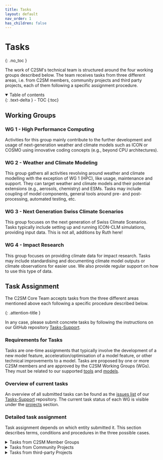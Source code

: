 ```yaml
---
title: Tasks
layout: default
nav_order: 1
has_children: false
---
```


# Tasks
{: .no_toc }

The work of C2SM's technical team is structured around the four working groups described below. The team receives tasks from three different areas, i.e. from C2SM members, community projects and third party projects, each of them following a specific assignment procedure.

<details open markdown="block">
  <summary>
    Table of contents
  </summary>
  {: .text-delta }
- TOC
{:toc}
</details>


## Working Groups

### WG 1 - High Performance Computing

Activities for this group mainly contribute to the further development and usage of next-generation weather and climate models such as ICON or COSMO using innovative coding concepts (e.g., beyond CPU architectures).


### WG 2 - Weather and Climate Modeling

This group gathers all activities revolving around weather and climate modelling with the exception of WG 1 (HPC), like usage, maintenance and support. They can target weather and climate models and their potential extensions (e.g., aerosols, chemistry) and ESMs. Tasks may include coupling of model components, general tools around pre- and post-processing, automated testing, etc.


### WG 3 - Next Generation Swiss Climate Scenarios

This group focuses on the next generation of Swiss Climate Scenarios. Tasks typically include setting up and running ICON-CLM simulations, providing input data. This is not all, additions by Ruth here!


### WG 4 - Impact Research

This group focuses on providing climate data for impact research. Tasks may include standardising and documenting climate model outputs or climate observations for easier use. We also provide regular support on how to use this type of data.


## Task Assignment

The C2SM Core Team accepts tasks from the three different areas mentioned above each following a specific procedure described below.

{: .attention-title }

In any case, please submit concrete tasks by following the instructions on our GitHub repository [Tasks-Support](https://github.com/C2SM/Tasks-Support).


### Requirements for Tasks

Tasks are one-​time assignments that typically involve the development of a new model feature, acceleration/optimisation of a model feature, or other technical improvements to a model. Tasks are proposed by one or more C2SM members and are approved by the C2SM Working Groups (WGs). They must be related to our supported [tools](https://c2sm.github.io/tools/) and [models](https://c2sm.github.io/models/).


### Overview of current tasks

An overview of all submitted tasks can be found as the [issues list](https://github.com/C2SM/Tasks-Support/issues) of our [Tasks-Support](https://github.com/C2SM/Tasks-Support) repository. The current task status of each WG is visible under the [projects](https://github.com/C2SM/Tasks-Support/projects?query=is%3Aopen) section.


### Detailed task assignment

Task assignment depends on which entity submitted it. This section describes terms, conditions and procedures in the three possible cases.

<details close markdown="block">
  <summary>
    Tasks from C2SM Member Groups
  </summary>
  {: .text-gamma }
1. **Submission:**
Tasks can be submitted as issues through our GitHub repository [Tasks-Support](https://github.com/C2SM/Tasks-Support) at any time. The task proposal must include a description and goals of the task, a time estimate, a statement of urgency, the groups involved, and at least one contact person. It should also describe the benefit to C2SM. Please follow the instructions for [Submit a Task](https://github.com/C2SM/Tasks-Support#submit-a-task).

2. **Evaluation:**
The Core Team will evaluate the proposals and may provide feedback/ask questions/reiterate the proposals to the groups. Priority will be given to tasks with greater benefit to multiple C2SM groups. Updates on the tasks will be given directly on the submitted task in the GitHub repository.

3. **Core Team starts working on task:**
Depending on the urgency or current workload of the Core Team, C2SM may begin work on the task immediately or at a later point in time.

4. **Feedback and Discussion of Tasks:**
During the biannual WG Day, to which representatives of each C2SM member group are invited, the status and future of submitted tasks are discussed. Members can provide critical feedback on the process.
</details>

<details close markdown="block">
  <summary>
    Tasks from Community Projects
  </summary>
  {: .text-gamma }
  
Tasks are also taken from C2SM Community Projects. These are large, perennial, and joint research and/or development projects involving at least three C2SM groups and two different partner institutions, with a substantial financial volume. Their overall objective supports the implementation of one or more of the four pillars of C2SM. The project produces results that no single group could have produced on its own. Their results benefit a large majority of C2SM members. These projects receive significant support from C2SM core funding in the form of in-kind contributions from core staff.


##### Community Project Task Assignment Process
{: .no_toc }

- The C2SM Steering Committee (SC) discusses and recommends C2SM's involvement in a Community Project at the proposal stage. This includes a suggestion on the approximate number of FTEs to be reserved for the project;
- The C2SM Executive Director (ED) forwards the information to the core team, and together with the responsible programmers evaluates the feasibility of the plans, taking into account all other ongoing activities and plans;
- The ED forwards the information back to the SC;
- The SC approves the plans and time allocated to the Community Project;
- The C2SM core team reserves the FTEs assuming the project will be funded;
- At the latest at the beginning of the project, the project steering group develops and formulates how it envisions the involvement of the core team and defines specific tasks. The tasks are submitted as a proposal to the C2SM ED and the involved programmers;
- The ED and the responsible programmer(s) evaluate the tasks, provide feedback/clarification, and finally submit their proposal to the C2SM SC;
- The SC approves the task list;
- The task assignment from Community Projects is repeated regularly, at biannual or annual intervals, ideally 1-2 months before the biannual Working Group Day.


##### Current projects
{: .no_toc }

- [EXCLAIM](https://c2sm.ethz.ch/research/exclaim.html)
- Planned: Next generation Swiss climate scenarios CH202X

</details>

<details close markdown="block">
  <summary>
    Tasks from third-party Projects
  </summary>
  {: .text-gamma }

As outlined in [C2SM's business plan for 2021-25](https://ethz.ch/content/dam/ethz/special-interest/usys/c2sm-dam/center/documents/c2sm_business_plan_final_18nov19.pdf), the Executive Office also relies heavily on funding from third-party projects. We are therefore happy to contribute to the research projects of our members (e.g., SNF, EU, ETH) in our fields of expertise.


##### Third-Party Projects that Benefit Multiple C2SM Groups
{: .no_toc }

These can be projects of individual C2SM members as PI, possibly together with other co-PIs from the community, funding individual tasks of core team programmers. These projects will be supported in particular if the results will benefit several C2SM groups.


##### Third-Party Projects with Benefits to the PI Only
{: .no_toc }

A member may also propose a task/tasks to be funded from their project, but where the benefit is limited to their group. These proposals will be realized if C2SM capacity is available. However, they will have a lower priority than projects with a greater benefit to the community.


##### Task Portfolio
{: .no_toc }

The core team's contributions consist largely of technical model development and support tasks. Individual tasks may also include setting up and maintaining a project website, or organizing individual workshops or seminar series.


##### Procedure for Proposing Participation in a Third-Party Project
{: .no_toc }

- The project PI contacts the C2SM Executive Director (ED) at the proposal stage by submitting a written proposal similar to the task proposals for group tasks;
- The ED, along with an assigned core team member, will provide feedback to the PI and may review the proposal again;
- If the proposal meets the above conditions, C2SM will consider it accepted and reserve time for its execution in the following year;
- C2SM will reserve approximately 3-7 person months (0.3-0.6 FTE) per year for tasks from external projects.
</details>
